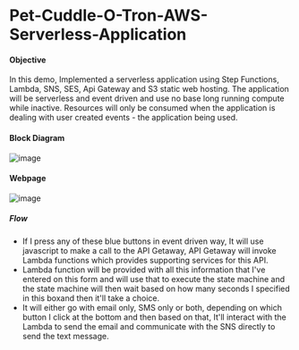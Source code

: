 # Pet-Cuddle-O-Tron-AWS-Serverless-Application

#### Objective
In this demo, Implemented a serverless application using Step Functions, Lambda, SNS, SES, Api Gateway and S3 static web hosting. The application will be serverless and event driven and use no base long running compute while inactive. Resources will only be consumed when the application is dealing with user created events - the application being used.



#### Block Diagram
![image](https://user-images.githubusercontent.com/47194856/83961240-2be4dd00-a85f-11ea-8d4e-ba2c8507f151.png)




#### Webpage
![image](https://user-images.githubusercontent.com/47194856/83961278-78301d00-a85f-11ea-8428-56dc344d897d.png)





##### Flow
- If I press any of these blue buttons in event driven way, It will use javascript to make a call to the API Getaway, API Getaway will invoke Lambda functions which provides supporting services for this API.
- Lambda function will be provided with all this information that I've entered on this form and will use that to execute the state machine and the state machine will then wait based on how many seconds I specified in this boxand then it'll take a choice.
- It will either go with email only, SMS only or both, depending on which button I click at the bottom and then based on that, It'll interact with the Lambda to send the email and communicate with the SNS directly to send the text message.





